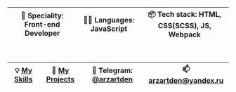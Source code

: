<div align="center">
  
  |👷 Speciality: Front-end Developer | 🧑‍💻 Languages: JavaScript |📦 Tech stack: HTML, CSS(SCSS), JS, Webpack|
  |-----------------------------------|--------------------------|-------------------------------------------|
   
  <br>

  |💡 [My Skills](SKILLS.md)|🧻 [My Projects](PROJECTS.md)|💬 Telegram: [@arzartden](https://telegram.me/arzartden)|📫 [arzartden@yandex.ru](mailto:arzartden@yandex.ru)|
  |----------------------|--------------------------|-------------------------------------|------------------------------------------------|
  
</div>
